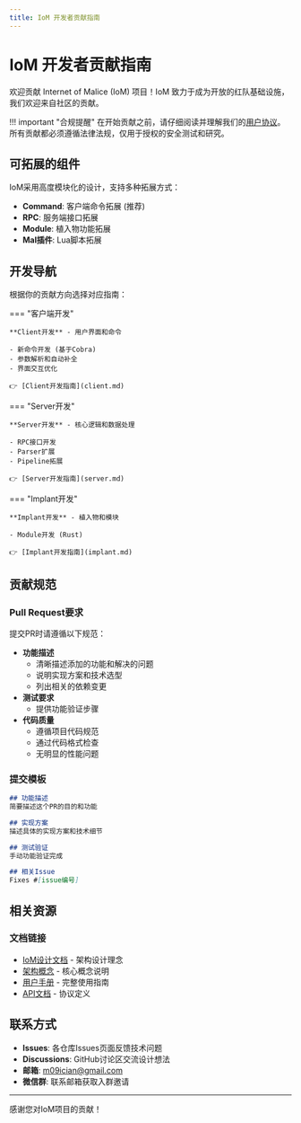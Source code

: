 ```yaml
---
title: IoM 开发者贡献指南
---
```


# IoM 开发者贡献指南

欢迎贡献 Internet of Malice (IoM) 项目！IoM 致力于成为开放的红队基础设施，我们欢迎来自社区的贡献。

!!! important "合规提醒"
    在开始贡献之前，请仔细阅读并理解我们的[用户协议](/IoM/index/#用户协议)。所有贡献都必须遵循法律法规，仅用于授权的安全测试和研究。

## 可拓展的组件

IoM采用高度模块化的设计，支持多种拓展方式：

- **Command**: 客户端命令拓展 (推荐)
- **RPC**: 服务端接口拓展  
- **Module**: 植入物功能拓展
- **Mal插件**: Lua脚本拓展

## 开发导航

根据你的贡献方向选择对应指南：

=== "客户端开发"

    **Client开发** - 用户界面和命令
    
    - 新命令开发 (基于Cobra)
    - 参数解析和自动补全
    - 界面交互优化
    
    👉 [Client开发指南](client.md)

=== "Server开发"

    **Server开发** - 核心逻辑和数据处理
    
    - RPC接口开发
    - Parser扩展 
    - Pipeline拓展
    
    👉 [Server开发指南](server.md)

=== "Implant开发"

    **Implant开发** - 植入物和模块
    
    - Module开发 (Rust)
    
    👉 [Implant开发指南](implant.md)

## 贡献规范

### Pull Request要求

提交PR时请遵循以下规范：

-  **功能描述**
	- 清晰描述添加的功能和解决的问题
	- 说明实现方案和技术选型
	- 列出相关的依赖变更
- **测试要求**
	- 提供功能验证步骤
- **代码质量**
	- 遵循项目代码规范
	- 通过代码格式检查
	- 无明显的性能问题

### 提交模板

```markdown
## 功能描述
简要描述这个PR的目的和功能

## 实现方案
描述具体的实现方案和技术细节

## 测试验证
手动功能验证完成

## 相关Issue
Fixes #[issue编号]
```

## 相关资源

### 文档链接
- [IoM设计文档](/IoM/design/) - 架构设计理念
- [架构概念](/IoM/concept/) - 核心概念说明
- [用户手册](/IoM/manual/) - 完整使用指南
- [API文档](https://github.com/chainreactors/proto) - 协议定义

## 联系方式

- **Issues**: 各仓库Issues页面反馈技术问题
- **Discussions**: GitHub讨论区交流设计想法
- **邮箱**: m09ician@gmail.com
- **微信群**: 联系邮箱获取入群邀请

---

感谢您对IoM项目的贡献！
